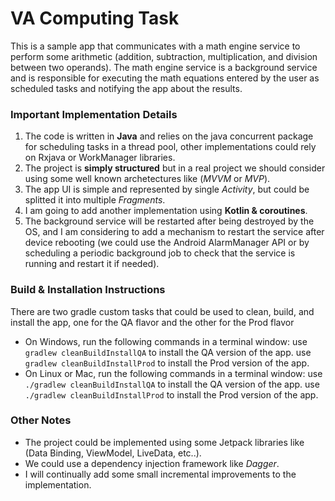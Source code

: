 # VA Computing Task
This is a sample app that communicates with a math engine service to perform some arithmetic (addition, subtraction, multiplication, and division between two operands). The math engine service is a background service and is responsible for executing the math equations entered by the user as scheduled tasks and notifying the app about the results.

### Important Implementation Details
1. The code is written in **Java** and relies on the java concurrent package for scheduling tasks in a thread pool, other implementations could rely on Rxjava or WorkManager libraries.
2. The project is **simply structured** but in a real project we should consider using some well known archetectures like (_MVVM_ or _MVP_).
3. The app UI is simple and represented by single *Activity*, but could be splitted it into multiple *Fragments*.
4. I am going to add another implementation using **Kotlin & coroutines**.
5. The background service will be restarted after being destroyed by the OS, and I am considering to add a mechanism to restart the service after device rebooting (we could use the Android AlarmManager API or by scheduling a periodic background job to check that the service is running and restart it if needed).

### Build & Installation Instructions
There are two gradle custom tasks that could be used to clean, build, and install the app, one for the QA flavor and the other for the Prod flavor
* On Windows, run the following commands in a terminal window:
	use `gradlew cleanBuildInstallQA` to install the QA version of the app.
	use `gradlew cleanBuildInstallProd` to install the Prod version of the app.
* On Linux or Mac, run the following commands in a terminal window:
	use `./gradlew cleanBuildInstallQA` to install the QA version of the app.
	use `./gradlew cleanBuildInstallProd` to install the Prod version of the app.

### Other Notes
* The project could be implemented using some Jetpack libraries like (Data Binding, ViewModel, LiveData, etc..).
* We could use a dependency injection framework like *Dagger*.
* I will continually add some small incremental improvements to the implementation.

